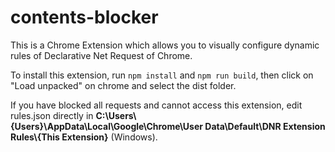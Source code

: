 # contents-blocker

This is a Chrome Extension which allows you to visually configure dynamic rules of Declarative Net Request of Chrome.


To install this extension, run `npm install` and `npm run build`, then click on "Load unpacked" on chrome and select the dist folder.

If you have blocked all requests and cannot access this extension, edit rules.json directly in **C:\Users\\{Users}\AppData\Local\Google\Chrome\User Data\Default\DNR Extension Rules\\{This Extension}** (Windows).
